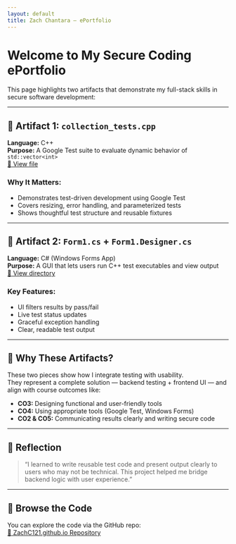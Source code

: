```yaml
---
layout: default
title: Zach Chantara – ePortfolio
---
```



# Welcome to My Secure Coding ePortfolio

This page highlights two artifacts that demonstrate my full-stack skills in secure software development:

---

## 🔹 Artifact 1: `collection_tests.cpp`  
**Language:** C++  
**Purpose:** A Google Test suite to evaluate dynamic behavior of `std::vector<int>`  
[🔗 View file](./cpp-tests/collection_tests.cpp)

### Why It Matters:
- Demonstrates test-driven development using Google Test
- Covers resizing, error handling, and parameterized tests
- Shows thoughtful test structure and reusable fixtures

---

## 🔹 Artifact 2: `Form1.cs` + `Form1.Designer.cs`  
**Language:** C# (Windows Forms App)  
**Purpose:** A GUI that lets users run C++ test executables and view output  
[🔗 View directory](./TestRunnerUI/)

### Key Features:
- UI filters results by pass/fail
- Live test status updates
- Graceful exception handling
- Clear, readable test output

---

## 📌 Why These Artifacts?
These two pieces show how I integrate testing with usability.  
They represent a complete solution — backend testing + frontend UI — and align with course outcomes like:

- **CO3:** Designing functional and user-friendly tools  
- **CO4:** Using appropriate tools (Google Test, Windows Forms)  
- **CO2 & CO5:** Communicating results clearly and writing secure code

---

## 🔄 Reflection
> “I learned to write reusable test code and present output clearly to users who may not be technical. This project helped me bridge backend logic with user experience.”

---

## 📁 Browse the Code
You can explore the code via the GitHub repo:  
[📂 ZachC121.github.io Repository](https://github.com/ZachC121/ZachC121.github.io)





